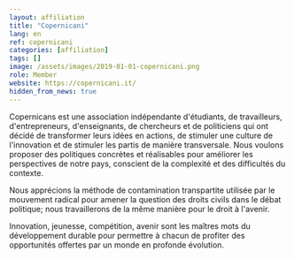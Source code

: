 ```yaml
---
layout: affiliation
title: "Copernicani"
lang: en
ref: copernicani
categories: [affiliation]
tags: []
image: /assets/images/2019-01-01-copernicani.png
role: Member
website: https://copernicani.it/
hidden_from_news: true
---
```


Copernicans est une association indépendante d'étudiants, de travailleurs, d'entrepreneurs, d'enseignants, de chercheurs et de politiciens qui ont décidé de transformer leurs idées en actions, de stimuler une culture de l'innovation et de stimuler les partis de manière transversale. Nous voulons proposer des politiques concrètes et réalisables pour améliorer les perspectives de notre pays, conscient de la complexité et des difficultés du contexte.

Nous apprécions la méthode de contamination transpartite utilisée par le mouvement radical pour amener la question des droits civils dans le débat politique; nous travaillerons de la même manière pour le droit à l'avenir.

Innovation, jeunesse, compétition, avenir sont les maîtres mots du développement durable pour permettre à chacun de profiter des opportunités offertes par un monde en profonde évolution.
